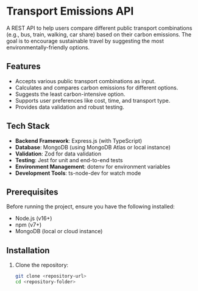 # Transport Emissions API

A REST API to help users compare different public transport combinations (e.g., bus, train, walking, car share) based on their carbon emissions. The goal is to encourage sustainable travel by suggesting the most environmentally-friendly options.

## Features

- Accepts various public transport combinations as input.
- Calculates and compares carbon emissions for different options.
- Suggests the least carbon-intensive option.
- Supports user preferences like cost, time, and transport type.
- Provides data validation and robust testing.

## Tech Stack

- **Backend Framework**: Express.js (with TypeScript)
- **Database**: MongoDB (using MongoDB Atlas or local instance)
- **Validation**: Zod for data validation
- **Testing**: Jest for unit and end-to-end tests
- **Environment Management**: dotenv for environment variables
- **Development Tools**: ts-node-dev for watch mode

## Prerequisites

Before running the project, ensure you have the following installed:

- Node.js (v16+)
- npm (v7+)
- MongoDB (local or cloud instance)

## Installation

1. Clone the repository:
   ```bash
   git clone <repository-url>
   cd <repository-folder>
   ```

